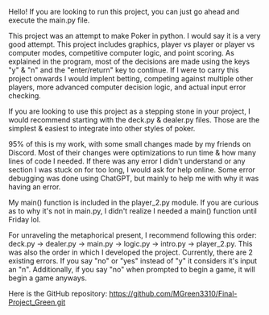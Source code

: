 Hello! If you are looking to run this project, you can just go ahead and execute the main.py file.

This project was an attempt to make Poker in python. I would say it is a very good attempt. This project includes graphics, player vs player or player vs computer modes, competitive computer logic, and point scoring. As explained in the program, most of the decisions are made using the keys "y" & "n" and the "enter/return" key to continue. If I were to carry this project onwards I would implent betting, competing against multiple other players, more advanced computer decision logic, and actual input error checking. 

If you are looking to use this project as a stepping stone in your project, I would recommend starting with the deck.py & dealer.py files. Those are the simplest & easiest to integrate into other styles of poker.

95% of this is my work, with some small changes made by my friends on Discord. Most of their changes were optimizations to run time & how many lines of code I needed.
If there was any error I didn't understand or any section I was stuck on for too long, I would ask for help online. Some error debugging was done using ChatGPT, but mainly to help me with why it was having an error.

My main() function is included in the player_2.py module. If you are curious as to why it's not in main.py, I didn't realize I needed a main() function until Friday lol.

For unraveling the metaphorical present, I recommend following this order: deck.py -> dealer.py -> main.py -> logic.py -> intro.py -> player_2.py. This was also the order in which I developed the project. Currently, there are 2 existing errors. If you say "no" or "yes" instead of "y" it considers it's input an "n". Additionally, if you say "no" when prompted to begin a game, it will begin a game anyways. 

Here is the GitHub repository: https://github.com/MGreen3310/Final-Project_Green.git
